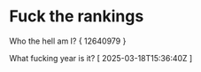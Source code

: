 # Fuck the rankings

Who the hell am I?
{ 12640979 }

What fucking year is it?
[ 2025-03-18T15:36:40Z ]
